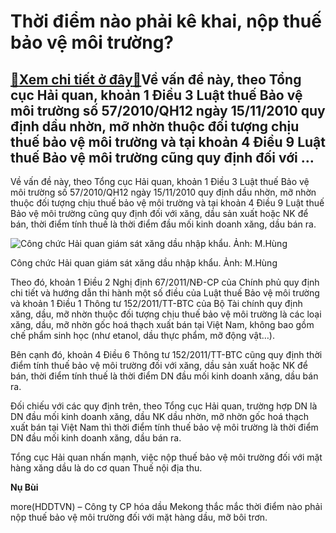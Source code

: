 Thời điểm nào phải kê khai, nộp thuế bảo vệ môi trường?
=======================================================

[:gift:Xem chi tiết ở đây:gift:](https://hddtvn.com/thoi-diem-nao-phai-ke-khai-nop-thue-bao-ve-moi-truong-2/)Về vấn đề này, theo Tổng cục Hải quan, khoản 1 Điều 3 Luật thuế Bảo vệ môi trường số 57/2010/QH12 ngày 15/11/2010 quy định dầu nhờn, mỡ nhờn thuộc đối tượng chịu thuế bảo vệ môi trường và tại khoản 4 Điều 9 Luật thuế Bảo vệ môi trường cũng quy định đối với …
------------------------------------------------------------------------------------------------------------------------------------------------------------------------------------------------------------------------------------------------------------------


Về vấn đề này, theo Tổng cục Hải quan, khoản 1 Điều 3 Luật thuế Bảo vệ môi trường số 57/2010/QH12 ngày 15/11/2010 quy định dầu nhờn, mỡ nhờn thuộc đối tượng chịu thuế bảo vệ môi trường và tại khoản 4 Điều 9 Luật thuế Bảo vệ môi trường cũng quy định đối với xăng, dầu sản xuất hoặc NK để bán, thời điểm tính thuế là thời điểm đầu mối kinh doanh xăng, dầu bán ra.





![Công chức Hải quan giám sát xăng dầu nhập khẩu. 	Ảnh: M.Hùng](https://hddtvn.com/wp-content/uploads/2021/01/3725_10-1231_Picture_101_640x480.jpg "Công chức Hải quan giám sát xăng dầu nhập khẩu. 	Ảnh: M.Hùng")


Công chức Hải quan giám sát xăng dầu nhập khẩu. Ảnh: M.Hùng



Theo đó, khoản 1 Điều 2 Nghị định 67/2011/NĐ-CP của Chính phủ quy định chi tiết và hướng dẫn thi hành một số điều của Luật thuế Bảo vệ môi trường và khoản 1 Điều 1 Thông tư 152/2011/TT-BTC của Bộ Tài chính quy định xăng, dầu, mỡ nhờn thuộc đối tượng chịu thuế bảo vệ môi trường là các loại xăng, dầu, mỡ nhờn gốc hoá thạch xuất bán tại Việt Nam, không bao gồm chế phẩm sinh học (như etanol, dầu thực phẩm, mỡ động vật…).


Bên cạnh đó, khoản 4 Điều 6 Thông tư 152/2011/TT-BTC cũng quy định thời điểm tính thuế bảo vệ môi trường đối với xăng, dầu sản xuất hoặc NK để bán, thời điểm tính thuế là thời điểm DN đầu mối kinh doanh xăng, dầu bán ra.


Đối chiếu với các quy định trên, theo Tổng cục Hải quan, trường hợp DN là DN đầu mối kinh doanh xăng, dầu NK dầu nhờn, mỡ nhờn gốc hoá thạch xuất bán tại Việt Nam thì thời điểm tính thuế bảo vệ môi trường là thời điểm DN đầu mối kinh doanh xăng, dầu bán ra.


Tổng cục Hải quan nhấn mạnh, việc nộp thuế bảo vệ môi trường đối với mặt hàng xăng dầu là do cơ quan Thuế nội địa thu.




**Nụ Bùi**



more(HDDTVN) – Công ty CP hóa dầu Mekong thắc mắc thời điểm nào phải nộp thuế bảo vệ môi trường đối với mặt hàng dầu, mỡ bôi trơn.


